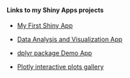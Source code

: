 #### Links to my Shiny Apps projects

* [My First Shiny App](http://tarunparmar.shinyapps.io/FirstRapp)

* [Data Analysis and Visualization App](http://tarunparmar.shinyapps.io)

* [dplyr package Demo App](http://tarunparmar.shinyapps.io/dplyrdemo)

* [Plotly interactive plots gallery](http://tarunparmar.shinyapps.io/plotlygallery) 
